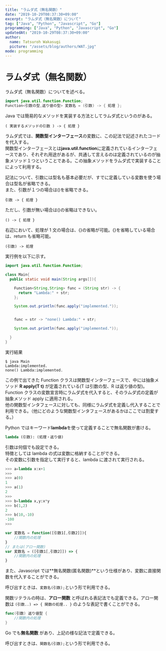 ```yaml
---
title: "ラムダ式（無名関数）"
date: "2019-10-29T08:37:30+09:00"
excerpt: "ラムダ式（無名関数）について"
tag: ["Java", "Python", "Javascript", "Go"]
programming: ["Java", "Python", "Javascript", "Go"]
updatedAt: "2019-10-29T08:37:30+09:00"
author:
  name: Tatsuroh Wakasugi
  picture: "/assets/blog/authors/WAT.jpg"
mode: programming
---
```


# ラムダ式（無名関数）

ラムダ式（無名関数）についてを述べる。

<div class="note_content_by_programming_language" id="note_content_Java">

```java
import java.util.function.Function;
Function<引数の型,返り値の型> 変数名 = (引数) -> { 処理 };
```

Java では簡易的なメソッドを実装する方法としてラムダ式というのがある。

`( 実装するメソッドの引数 ) -> { 処理 }`

ラムダ式では、**関数型インターフェース**の変数に、この記法で記述されたコードを代入する。  
関数型インターフェースとは**java.util.function**に定義されているインターフェースであり、それぞれ用途があるが、共通して言えるのは定義されているのが抽象メソッド１つということである。この抽象メソッドをラムダ式で実装することによって利用する。

記法について、引数には型名も基本必要だが、すでに定義している変数を使う場合は型名が省略できる。  
また、引数が１つの場合は()を省略できる。

`引数 -> { 処理 }`

ただし、引数が無い場合は()の省略はできない。

`() -> { 処理 }`

右辺において、処理が 1 文の場合は、{}の省略が可能。{}を省略している場合は、return も省略可能。

`(引数) -> 処理`

実行例を以下に示す。

```java
import java.util.function.Function;

class Main{
  public static void main(String args[]){

    Function<String,String> func = (String str) -> {
      return "Lambda:" + str;
    };

    System.out.println(func.apply("implemented."));


    func = str -> "none() Lambda:" + str;

    System.out.println(func.apply("implemented."));

  }
}
```

実行結果

```
$ java Main
Lambda:implemented.
none() Lambda:implemented.
```

この例で出てきた Function クラスは関数型インターフェースで、中には抽象メソッド **R apply(T t)** が定義されている(T は引数の型、R は返り値の型)。Function クラスの変数宣言時にラムダ式を代入すると、そのラムダ式の定義が抽象メソッド apply に適用される。  
他の関数型インタフェースに対しても、同様にラムダ式を定義し代入することで利用できる。（他にどのような関数型インタフェースがあるかはここでは割愛する。）

</div>
<div class="note_content_by_programming_language" id="note_content_Python">

Python ではキーワード**lambda**を使って定義することで無名関数が書ける。

```python
lambda (引数): (処理・返り値)
```

引数は何個でも設定できる。  
特徴としては lambda の式は変数に格納することができる。  
その変数に引数を指定して実行すると、lambda に渡されて実行される。

```python
>>> a=lambda x:x+1
>>>
>>> a(0)
1
>>> a(1)
2
>>>
>>> b=lambda x,y:x*y
>>> b(1,2)
2
>>> b(10,-10)
-100
>>>
```

</div>
<div class="note_content_by_programming_language" id="note_content_Javascript">

```javascript
var 変数名 = function([引数1[,引数2]]){
    //関数内の処理
}
// または(アロー関数)
var 変数名 = ([引数1[,引数2]]) => {
    //関数内の処理
}
```

また、Javascript では**無名関数(匿名関数)**という仕様があり、変数に直接関数を代入することができる。

呼び出すときは、`変数名(引数);`という形で利用できる。

関数リテラルの時は、**アロー関数** と呼ばれる表記法でも定義できる。アロー関数は `(引数..) => { 関数の処理.. }` のような表記で書くことができる。

</div>
<div class="note_content_by_programming_language" id="note_content_Go">

```go
func(引数) 返り値型 {
    //関数内の処理
}
```

Go でも**無名関数** があり、上記の様な記法で定義できる。

呼び出すときは、`関数名(引数);`という形で利用できる。

</div>
